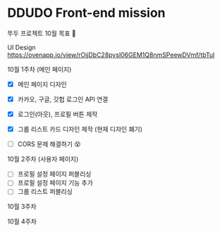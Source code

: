 # DDUDO Front-end mission

뚜두 프로젝트 10월 목표 📝

UI Design https://ovenapp.io/view/rOjjDbC28pysl06GEM1Q8nmSPeewDVmf/tbTul

 10월 1주차 (메인 페이지)

- [x]  메인 페이지 디자인 
- [x]  카카오, 구글, 깃헙 로그인 API 연결
- [x]  로그인(아웃), 프로필 버튼 제작
- [x]  그룹 리스트 카드 디자인 제작 (현재 디자인 폐기)
- [ ]  CORS 문제 해결하기 😵
    
    

10월 2주차 (사용자 페이지)

- [ ]  프로필 설정 페이지 퍼블리싱
- [ ]  프로필 설정 페이지 기능 추가
- [ ]  그룹 리스트 퍼블리싱

10월 3주차

10월 4주차
